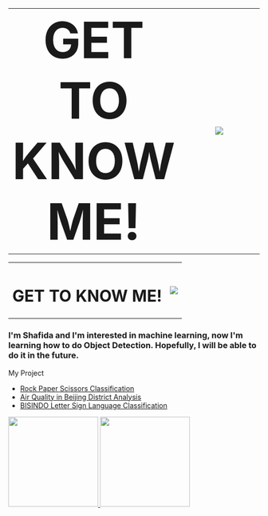 <table style="border: none; width: 100%; table-layout: fixed;">
  <tr style="border: none;">
    <td style="border: none; width: 50%; vertical-align: middle; text-align: center;">
      <h1 style="margin: 0; font-size: 100px;"><b>GET TO KNOW ME!</b></h1>
    </td>
    <td style="border: none; width: 50%; vertical-align: middle; text-align: center;">
      <img src="https://github.com/shafidaaaa/shafidaaaa/blob/main/pixel%20art%20totoro5.png" style="max-height: 150px;">
    </td>
  </tr>
</table>



<table style="display: block; align-items: center;">
  <td style="margin-right: 10px; text-size: 100px;">
    <h1><b>GET TO KNOW ME!<b/></b></h1>
  </td>
  <td>
    <img src="https://github.com/shafidaaaa/shafidaaaa/blob/main/pixel%20art%20totoro5.png" style="float: right;">
  </td>
</table>



<h3>
  I'm Shafida and I'm interested in machine learning, now I'm learning how to do Object Detection. Hopefully, I will be able to do it in the future.
</h3>
<p>
  My Project
  <ul>
    <li>
      <a href="https://github.com/shafidaaaa/dicoding-belajar/tree/main/Belajar%20Machine%20Learning%20untuk%20Pemula">Rock Paper Scissors Classification</a>
    </li>
    <li>
      <a href="https://github.com/shafidaaaa/dicoding-belajar/tree/main/AIRQUALITYV2">Air Quality in Beijing District Analysis</a>
    </li>
    <li>
      <a href="https://github.com/shafidaaaa/Bangkit/tree/main/Capstone/model">BISINDO Letter Sign Language Classification</a>
    </li>
  </ul>
</p>
<p align="left">
<a href="https://github.com/shafidaaaa">
  <img height="180c" src="https://github-readme-stats.vercel.app/api?username=shafidaaaa&show_icons=true&theme=transparent"/>
  <img height="180cm" src="https://github-readme-stats.vercel.app/api/top-langs/?username=shafidaaaa&layout=compact&show_icons=true&theme=transparent"/>
</a>
</p>
